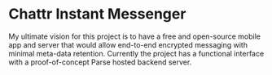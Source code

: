 Chattr Instant Messenger
========================

My ultimate vision for this project is to have a free and open-source mobile app and server that would allow end-to-end encrypted messaging with minimal meta-data retention.  Currently the project has a functional interface with a proof-of-concept Parse hosted backend server.
